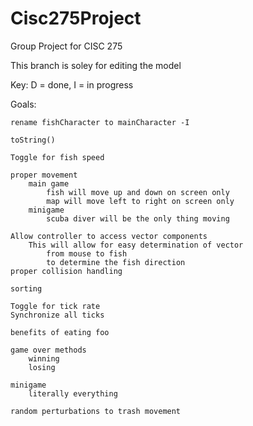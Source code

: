 # Cisc275Project
Group Project for CISC 275

This branch is soley for editing the model

Key: D = done, I = in progress

Goals:

    rename fishCharacter to mainCharacter -I
    
    toString()
    
    Toggle for fish speed
    
    proper movement
        main game
            fish will move up and down on screen only
            map will move left to right on screen only
        minigame
            scuba diver will be the only thing moving
    
    Allow controller to access vector components
        This will allow for easy determination of vector
            from mouse to fish
            to determine the fish direction
    proper collision handling
    
    sorting
   
    Toggle for tick rate
    Synchronize all ticks
    
    benefits of eating foo
    
    game over methods
        winning
        losing
    
    minigame
        literally everything
    
    random perturbations to trash movement
